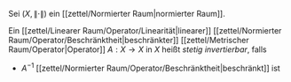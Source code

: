 Sei $(X, \| \cdot \|)$ ein [[zettel/Normierter Raum|normierter Raum]].

Ein [[zettel/Linearer Raum/Operator/Linearität|linearer]] [[zettel/Normierter Raum/Operator/Beschränktheit|beschränkter]] [[zettel/Metrischer Raum/Operator|Operator]] $A : X \to X$ in $X$ heißt *stetig invertierbar*, falls
- $A^{-1}$ [[zettel/Normierter Raum/Operator/Beschränktheit|beschränkt]] ist